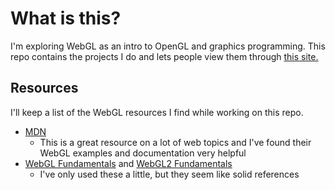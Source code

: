 # What is this?

I'm exploring WebGL as an intro to OpenGL and graphics programming. This repo contains the projects I do and lets people view them through [this site.](https://hillmarcus.github.io/webgl/)


## Resources

I'll keep a list of the WebGL resources I find while working on this repo.

- [MDN](https://developer.mozilla.org/en-US/docs/Web/API/WebGL_API)
  - This is a great resource on a lot of web topics and I've found their WebGL examples and documentation very helpful
- [WebGL Fundamentals](https://webglfundamentals.org/) and [WebGL2 Fundamentals](https://webgl2fundamentals.org/)
  - I've only used these a little, but they seem like solid references